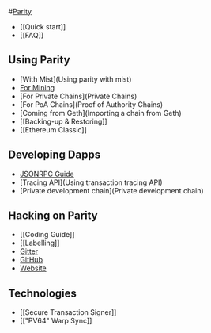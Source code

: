 #[Parity](Home)
- [[Quick start]]
- [[FAQ]]

## Using Parity
- [With Mist](Using parity with mist)
- [For Mining](Mining)
- [For Private Chains](Private Chains)
- [For PoA Chains](Proof of Authority Chains)
- [Coming from Geth](Importing a chain from Geth)
- [[Backing-up & Restoring]]
- [[Ethereum Classic]]

## Developing Dapps
- [JSONRPC Guide](JSONRPC)
- [Tracing API](Using transaction tracing API)
- [Private development chain](Private development chain)

## Hacking on Parity
- [[Coding Guide]]
- [[Labelling]]
- [Gitter](https://gitter.im/ethcore/parity)
- [GitHub](https://github.com/ethcore/parity)
- [Website](https://parity.io)

## Technologies
- [[Secure Transaction Signer]]
- [["PV64" Warp Sync]]